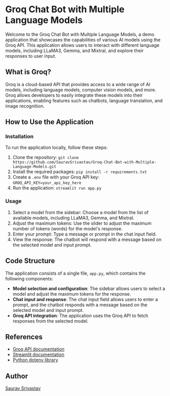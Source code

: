**Groq Chat Bot with Multiple Language Models**
=====================================================

Welcome to the Groq Chat Bot with Multiple Language Models, a demo application that showcases the capabilities of various AI models using the Groq API. This application allows users to interact with different language models, including LLaMA3, Gemma, and Mixtral, and explore their responses to user input.

**What is Groq?**
----------------

Groq is a cloud-based API that provides access to a wide range of AI models, including language models, computer vision models, and more. Groq allows developers to easily integrate these models into their applications, enabling features such as chatbots, language translation, and image recognition.

**How to Use the Application**
-----------------------------

### Installation

To run the application locally, follow these steps:

1. Clone the repository: `git clone https://github.com/SauravSrivastav/Groq-Chat-Bot-with-Multiple-Language-Models.git`
2. Install the required packages: `pip install -r requirements.txt`
3. Create a `.env` file with your Groq API key: `GROQ_API_KEY=your_api_key_here`
4. Run the application: `streamlit run app.py`

### Usage

1. Select a model from the sidebar: Choose a model from the list of available models, including LLaMA3, Gemma, and Mixtral.
2. Adjust the maximum tokens: Use the slider to adjust the maximum number of tokens (words) for the model's response.
3. Enter your prompt: Type a message or prompt in the chat input field.
4. View the response: The chatbot will respond with a message based on the selected model and input prompt.

**Code Structure**
-------------------

The application consists of a single file, `app.py`, which contains the following components:

* **Model selection and configuration**: The sidebar allows users to select a model and adjust the maximum tokens for the response.
* **Chat input and response**: The chat input field allows users to enter a prompt, and the chatbot responds with a message based on the selected model and input prompt.
* **Groq API integration**: The application uses the Groq API to fetch responses from the selected model.

**References**
--------------

* [Groq API documentation](https://groq.com/docs)
* [Streamlit documentation](https://docs.streamlit.io/)
* [Python dotenv library](https://github.com/theskumar/python-dotenv)


**Author**
---------

[Saurav Srivastav](https://github.com/SauravSrivastav/)
